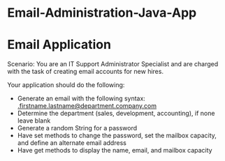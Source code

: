 # Email-Administration-Java-App

# Email Application

Scenario: You are an IT Support Administrator Specialist and are charged with the task of creating email accounts for new hires.

Your application should do the following:

* Generate an email with the following syntax: .firstname.lastname@department.company.com
* Determine the department (sales, development, accounting), if none leave blank
* Generate a random String for a password
* Have set methods to change the password, set the mailbox capacity, and define an alternate email address
* Have get methods to display the name, email, and mailbox capacity
